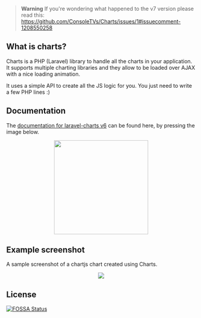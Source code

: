 > **Warning**
> If you're wondering what happened to the v7 version please read this: https://github.com/ConsoleTVs/Charts/issues/1#issuecomment-1208550258

## What is charts?

Charts is a PHP (Laravel) library to handle all the charts in your application. It supports multiple
charting libraries and they allow to be loaded over AJAX with a nice loading animation.

It uses a simple API to create all the JS logic for you. You just need to write a few PHP lines :)

## Documentation

The [documentation for laravel-charts v6](https://charts.erik.cat) can be found here, by pressing the image below.

<p align="center"><a href="https://charts.erik.cat"><img height="250" src="https://i.imgur.com/F0PDyYE.png"></a></p>

## Example screenshot

A sample screenshot of a chartjs chart created using Charts.

<p align="center"><img src="https://image.prntscr.com/image/FDJCr7ywShKMUlFitEc_Ww.png"></p>

## License
[![FOSSA Status](https://app.fossa.io/api/projects/git%2Bgithub.com%2FConsoleTVs%2FCharts.svg?type=large)](https://app.fossa.io/projects/git%2Bgithub.com%2FConsoleTVs%2FCharts?ref=badge_large)
